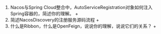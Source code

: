 1. Nacos与Spring Cloud整合中，AutoServiceRegistration对象如何注入Spring容器的，简述你的理解。
   + 
2. 简述NacosDiscovery的注册服务源码流程
   + 
3. 什么是Ribbon，什么是OpenFeign，说说你的理解，说说它们的关系？
   + 
